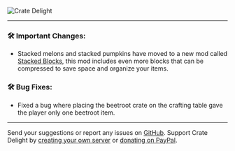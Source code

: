 ![Crate Delight](https://cdn.modrinth.com/data/9rlXSyLg/images/c741ee61d02d1d45dd85222e826e3e6dd787e837.png)

***

### 🛠️ Important Changes:

- Stacked melons and stacked pumpkins have moved to a new mod called [Stacked Blocks](https://www.curseforge.com/minecraft/mc-mods/stacked-blocks), this mod includes even more blocks that can be compressed to save space and organize your items. 

### 🛠️ Bug Fixes:

- Fixed a bug where placing the beetroot crate on the crafting table gave the player only one beetroot item.

***

Send your suggestions or report any issues on [GitHub](https://github.com/axperty/cratedelight/issues/new). Support Crate Delight by [creating your own server](https://url-shortener.curseforge.com/p5i2k) or [donating on PayPal](https://paypal.me/kevgelhorn). 
